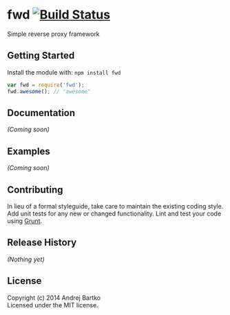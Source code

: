 # fwd [![Build Status](https://secure.travis-ci.org/horse/fwd.png?branch=master)](http://travis-ci.org/horse/fwd)

Simple reverse proxy framework

## Getting Started
Install the module with: `npm install fwd`

```javascript
var fwd = require('fwd');
fwd.awesome(); // "awesome"
```

## Documentation
_(Coming soon)_

## Examples
_(Coming soon)_

## Contributing
In lieu of a formal styleguide, take care to maintain the existing coding style. Add unit tests for any new or changed functionality. Lint and test your code using [Grunt](http://gruntjs.com/).

## Release History
_(Nothing yet)_

## License
Copyright (c) 2014 Andrej Bartko  
Licensed under the MIT license.
